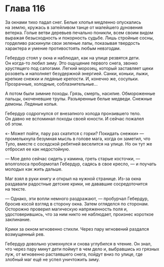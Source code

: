 # Глава 116

За окнами тихо падал снег. Белые хлопья медленно опускались на землю, кружась в затейливом танце от малейшего дуновения ветерка. Голые ветви деревьев печально поникли, всем своим видом выражая безысходность и покорность судьбе. Лишь стройные сосны, горделиво раскинули свои зеленые лапы, показывая твердость характера и умение противостоять любым невзгодам.

Гебердур стоял у окна и наблюдал, как на улице резвятся дети. Он когда-то любил зиму. Это ощущение первого снега, звонко хрустящего под сапогами. Легкий морозец, который заставляет щеки розоветь и наполняет безудержной энергией. Санки, коньки, лыжи, крепкие снежки и ледяные крепости. И, конечно же, сосульки. Прозрачные, холодные, соблазнительные...

А потом были зимние походы. Грязь, смерть, насилие. Обмороженные пальцы, окоченевшие трупы. Разъяренные белые медведи. Снежные демоны. Ледяные копья.

Гебердур содрогнулся от внезапного холода пронзившего тело. Он давно не вспоминал походы своей юности. И сейчас пожалел об этом. 

«- Может пойти, пару раз скатится с горки? Покидать снежки» — промелькнула безумная мысль в голове мага, когда он заметил, что Туло, вместе с соседской ребятней веселится на улице. Но он тут же отбросил ее как недостойную.

— Мое дело сейчас сидеть у камина, греть старые косточки, — вполголоса пробормотал Гебердур, садясь в свое кресло, — и поучать молодых как жить дальше.

Маг взял в руки книгу и открыл на нужной странице. Из-за окна раздавали радостные детские крики, не дававшие сосредоточится на тексте.

— Однако, эти вопли немного раздражают, — пробурчал Гебердур, бросив косой взгляд в сторону окна. Затем огляделся по сторонам. Осторожно проверил магическую напряженность поля и, удостоверившись, что за ним никто не наблюдает, произнес короткое заклинание.

Крики за окном мгновенно стихли. Через пару мгновений раздался возмущенный рев.

Гебердур довольно усмехнулся и снова углубился в чтение. Он знал, что через пару минут дети поймут в чем дело и, выбравшись из грязных луж, от мгновенно растаявшего снега, пойдут вниз по улице, где злобный маг ещё не успел уничтожить зиму.


